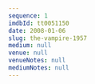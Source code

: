 ```yaml
---
sequence: 1
imdbId: tt0051150
date: 2008-01-06
slug: the-vampire-1957
medium: null
venue: null
venueNotes: null
mediumNotes: null
---
```


